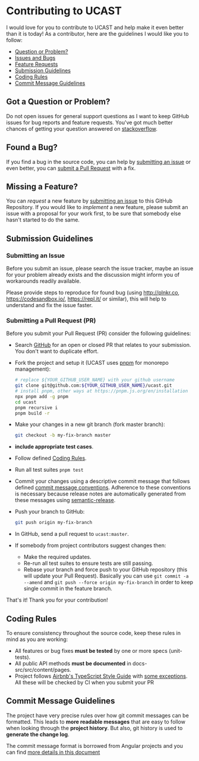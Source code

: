 # Contributing to UCAST

I would love for you to contribute to UCAST and help make it even better than it is today! As a contributor, here are the guidelines I would like you to follow:

 - [Question or Problem?](#question)
 - [Issues and Bugs](#issue)
 - [Feature Requests](#feature)
 - [Submission Guidelines](#submit)
 - [Coding Rules](#rules)
 - [Commit Message Guidelines](#commit)

## <a name="question"></a> Got a Question or Problem?

Do not open issues for general support questions as I want to keep GitHub issues for bug reports and feature requests. You've got much better chances of getting your question answered on [stackoverflow](https://stackoverflow.com).

## <a name="issue"></a> Found a Bug?

If you find a bug in the source code, you can help by [submitting an issue](#submit-issue) or even better, you can [submit a Pull Request](#submit-pr) with a fix.

## <a name="feature"></a> Missing a Feature?

You can *request* a new feature by [submitting an issue](#submit-issue) to this GitHub Repository. If you would like to *implement* a new feature, please submit an issue with a proposal for your work first, to be sure that somebody else hasn't started to do the same.

## <a name="submit"></a> Submission Guidelines

### <a name="submit-issue"></a> Submitting an Issue

Before you submit an issue, please search the issue tracker, maybe an issue for your problem already exists and the discussion might inform you of workarounds readily available.

Please provide steps to reproduce for found bug (using http://plnkr.co, https://codesandbox.io/, https://repl.it/ or similar), this will help to understand and fix the issue faster.

### <a name="submit-pr"></a> Submitting a Pull Request (PR)

Before you submit your Pull Request (PR) consider the following guidelines:

* Search [GitHub](https://github.com/stalniy/ucast/pulls) for an open or closed PR
  that relates to your submission. You don't want to duplicate effort.

* Fork the project and setup it (UCAST uses [pnpm](https://pnpm.js.org/) for monorepo management):

  ```sh
  # replace ${YOUR_GITHUB_USER_NAME} with your github username
  git clone git@github.com:${YOUR_GITHUB_USER_NAME}/ucast.git
  # install pnpm, other ways at https://pnpm.js.org/en/installation
  npx pnpm add -g pnpm
  cd ucast
  pnpm recursive i
  pnpm build -r
  ```

* Make your changes in a new git branch (fork master branch):

  ```sh
  git checkout -b my-fix-branch master
  ```

* **include appropriate test cases**.
* Follow defined [Coding Rules](#rules).
* Run all test suites `pnpm test`
* Commit your changes using a descriptive commit message that follows defined [commit message conventions](#commit). Adherence to these conventions is necessary because release notes are automatically generated from these messages using [semantic-release](https://semantic-release.gitbook.io/semantic-release/).
* Push your branch to GitHub:

  ```sh
  git push origin my-fix-branch
  ```

* In GitHub, send a pull request to `ucast:master`.
* If somebody from project contributors suggest changes then:
  * Make the required updates.
  * Re-run all test suites to ensure tests are still passing.
  * Rebase your branch and force push to your GitHub repository (this will update your Pull Request). Basically you can use `git commit -a --amend` and `git push --force origin my-fix-branch` in order to keep single commit in the feature branch.

That's it! Thank you for your contribution!

## <a name="rules"></a> Coding Rules

To ensure consistency throughout the source code, keep these rules in mind as you are working:

* All features or bug fixes **must be tested** by one or more specs (unit-tests).
* All public API methods **must be documented** in docs-src/src/content/pages.
* Project follows [Airbnb's TypeScript Style Guide][js-style-guide] with [some exceptions](.eslintrc). All these will be checked by CI when you submit your PR

## <a name="commit"></a> Commit Message Guidelines

The project have very precise rules over how git commit messages can be formatted.  This leads to **more readable messages** that are easy to follow when looking through the **project history**.  But also, git history is used to **generate the change log**.

The commit message format is borrowed from Angular projects and you can find [more details in this document][commit-message-format]

[commit-message-format]: https://docs.google.com/document/d/1QrDFcIiPjSLDn3EL15IJygNPiHORgU1_OOAqWjiDU5Y/edit#
[github]: https://github.com/stalniy/ucast
[js-style-guide]: https://github.com/airbnb/javascript

